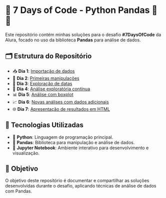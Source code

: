 # 🚀 7 Days of Code - Python Pandas 🐍🐼

Este repositório contém minhas soluções para o desafio **#7DaysOfCode** da Alura, focado no uso da biblioteca **Pandas** para análise de dados.

## 🗂️ Estrutura do Repositório

- 📥 **Dia 1**: [Importação de dados](./dia_1_importar_dados/dia_1_importando_dados.ipynb)
- 🧹 **Dia 2**: [Primeiras manipulações](./dia_2_limpeza_de_dados/dia_2_limpeza_dados.ipynb)
- 📅 **Dia 3**: [Exploração de datas](./dia_3_analise_e_date_time/dia_3_analise_exploratoria.ipynb)
- 🔎 **Dia 4**: [Análise exploratória contínua](./Dia_4-Continuando_a_explorar_os_dados.ipynb)
- 📊 **Dia 5**: [Análise com boxplot](./Dia_5-Analisando_emprestimos_com_boxplot.ipynb)
- 📈 **Dia 6**: [Novas análises com dados adicionais](./Dia_6-Novos_dados_novas_analises.ipynb)
- 🌐 **Dia 7**: [Apresentação de resultados em HTML](./Dia_7-Apresentando_resultados_em_HTML.ipynb)

## 🧰 Tecnologias Utilizadas

- 🐍 **Python**: Linguagem de programação principal.
- 🐼 **Pandas**: Biblioteca para manipulação e análise de dados.
- 📓 **Jupyter Notebook**: Ambiente interativo para desenvolvimento e visualização.

## 🎯 Objetivo

O objetivo deste repositório é documentar e compartilhar as soluções desenvolvidas durante o desafio, aplicando técnicas de análise de dados com Pandas.
